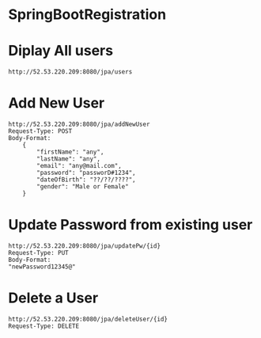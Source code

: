 # SpringBootRegistration

# Diplay All users
    http://52.53.220.209:8080/jpa/users

# Add New User
    http://52.53.220.209:8080/jpa/addNewUser
    Request-Type: POST
    Body-Format:
        {
            "firstName": "any",
            "lastName": "any",
            "email": "any@mail.com",
            "password": "passworD#1234",
            "dateOfBirth": "??/??/????",
            "gender": "Male or Female"
        }

# Update Password from existing user
    http://52.53.220.209:8080/jpa/updatePw/{id}
    Request-Type: PUT
    Body-Format:
    "newPassword12345@"
    
# Delete a User
    http://52.53.220.209:8080/jpa/deleteUser/{id}
    Request-Type: DELETE
